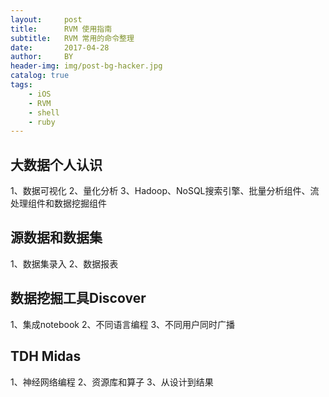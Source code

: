 ```yaml
---
layout:     post
title:      RVM 使用指南
subtitle:   RVM 常用的命令整理
date:       2017-04-28
author:     BY
header-img: img/post-bg-hacker.jpg
catalog: true
tags:
    - iOS
    - RVM
    - shell
    - ruby
---
```

## 大数据个人认识
1、数据可视化
2、量化分析
3、Hadoop、NoSQL搜索引擎、批量分析组件、流处理组件和数据挖掘组件
## 源数据和数据集
1、数据集录入
2、数据报表
## 数据挖掘工具Discover
1、集成notebook
2、不同语言编程
3、不同用户同时广播
## TDH Midas
1、神经网络编程
2、资源库和算子
3、从设计到结果
## 